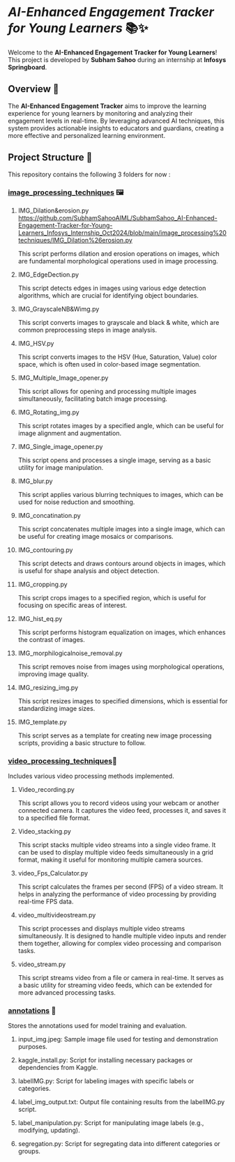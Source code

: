 # _**AI-Enhanced Engagement Tracker for Young Learners**_ 📚✨

Welcome to the **AI-Enhanced Engagement Tracker for Young Learners**! This project is developed by **Subham Sahoo** during an internship at **Infosys Springboard**.

## **Overview** 🌟

The **AI-Enhanced Engagement Tracker** aims to improve the learning experience for young learners
by monitoring and analyzing their engagement levels in real-time. By leveraging advanced AI techniques, 
this system provides actionable insights to educators and guardians, creating a more effective and personalized learning environment.

## **Project Structure** 📁

This repository contains the following 3 folders for now :

### [image_processing_techniques](https://github.com/SubhamSahooAIML/SubhamSahoo_AI-Enhanced-Engagement-Tracker-for-Young-Learners_Infosys_Internship_Oct2024/tree/main/image_processing%20techniques) 🖼️
1. IMG_Dilation&erosion.py https://github.com/SubhamSahooAIML/SubhamSahoo_AI-Enhanced-Engagement-Tracker-for-Young-Learners_Infosys_Internship_Oct2024/blob/main/image_processing%20techniques/IMG_Dilation%26erosion.py

   This script performs dilation and erosion operations on images, which are fundamental morphological operations used in image processing.

2. IMG_EdgeDection.py

   This script detects edges in images using various edge detection algorithms, which are crucial for identifying object boundaries.

3. IMG_GrayscaleNB&Wimg.py

   This script converts images to grayscale and black & white, which are common preprocessing steps in image analysis.

4. IMG_HSV.py

   This script converts images to the HSV (Hue, Saturation, Value) color space, which is often used in color-based image segmentation.

5. IMG_Multiple_Image_opener.py

   This script allows for opening and processing multiple images simultaneously, facilitating batch image processing.

6. IMG_Rotating_img.py

   This script rotates images by a specified angle, which can be useful for image alignment and augmentation.

7. IMG_Single_image_opener.py

   This script opens and processes a single image, serving as a basic utility for image manipulation.

8. IMG_blur.py

   This script applies various blurring techniques to images, which can be used for noise reduction and smoothing.

9. IMG_concatination.py

   This script concatenates multiple images into a single image, which can be useful for creating image mosaics or comparisons.

10. IMG_contouring.py

    This script detects and draws contours around objects in images, which is useful for shape analysis and object detection.

11. IMG_cropping.py

    This script crops images to a specified region, which is useful for focusing on specific areas of interest.

12. IMG_hist_eq.py

    This script performs histogram equalization on images, which enhances the contrast of images.

13. IMG_morphilogicalnoise_removal.py

    This script removes noise from images using morphological operations, improving image quality.

14. IMG_resizing_img.py

    This script resizes images to specified dimensions, which is essential for standardizing image sizes.

15. IMG_template.py

    This script serves as a template for creating new image processing scripts, providing a basic structure to follow.


### [video_processing_techniques](https://github.com/SubhamSahooAIML/SubhamSahoo_AI-Enhanced-Engagement-Tracker-for-Young-Learners_Infosys_Internship_Oct2024/tree/main/video_processing%20techniques)🎥

Includes various video processing methods implemented.

1. Video_recording.py

   This script allows you to record videos using your webcam or another connected camera. It captures the video feed, processes it, and saves it to a specified file format.

2. Video_stacking.py

   This script stacks multiple video streams into a single video frame. It can be used to display multiple video feeds simultaneously in a grid format, making it useful for monitoring multiple camera sources.

3. video_Fps_Calculator.py

   This script calculates the frames per second (FPS) of a video stream. It helps in analyzing the performance of video processing by providing real-time FPS data.

4. video_multivideostream.py

   This script processes and displays multiple video streams simultaneously. It is designed to handle multiple video inputs and render them together, allowing for complex video processing and comparison tasks.

5. video_stream.py

   This script streams video from a file or camera in real-time. It serves as a basic utility for streaming video feeds, which can be extended for more advanced processing tasks.



### [annotations](https://github.com/SubhamSahooAIML/SubhamSahoo_AI-Enhanced-Engagement-Tracker-for-Young-Learners_Infosys_Internship_Oct2024/tree/main/annotations) 📝

Stores the annotations used for model training and evaluation.

1. input_img.jpeg:
   Sample image file used for testing and demonstration purposes.

2. kaggle_install.py:
    Script for installing necessary packages or dependencies from Kaggle.

3. labelIMG.py:
    Script for labeling images with specific labels or categories.

4. label_img_output.txt:
    Output file containing results from the labelIMG.py script.

5. label_manipulation.py:
     Script for manipulating image labels (e.g., modifying, updating).

6. segregation.py:
    Script for segregating data into different categories or groups.




